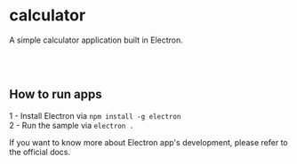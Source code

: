 # calculator
A simple calculator application built in Electron.

<br/><br/>

## How to run apps


1 - Install Electron via `npm install -g electron`
<br/>
2 - Run the sample via `electron .`



If you want to know more about Electron app's development, please refer to the official docs.
